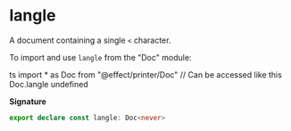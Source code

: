 # langle

A document containing a single `<` character.

To import and use `langle` from the "Doc" module:

ts
import \* as Doc from "@effect/printer/Doc"
// Can be accessed like this
Doc.langle
undefined

**Signature**

```ts
export declare const langle: Doc<never>
```
